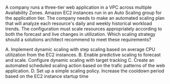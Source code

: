 A company runs a three-tier web application in a VPC across multiple Availability Zones. Amazon EC2 instances run in an Auto Scaling group for the application tier. The company needs to make an automated scaling plan that will analyze each resource's daily and weekly historical workload trends. The configuration must scale resources appropriately according to both the forecast and live changes in utilization. Which scaling strategy should a solutions architect recommend to meet these requirements? 

A. Implement dynamic scaling with step scaling based on average CPU utilization from the EC2 instances. 
B. Enable predictive scaling to forecast and scale. Configure dynamic scaling with target tracking 
C. Create an automated scheduled scaling action based on the trafic patterns of the web application. 
D. Set up a simple scaling policy. Increase the cooldown period based on the EC2 instance startup time